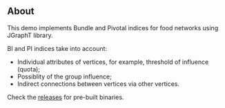 ## About

This demo implements Bundle and Pivotal indices for food networks using JGraphT library.

<p>BI and PI indices take into account:</p>
<ul>
<li>Individual attributes of vertices, for example, threshold of influence (quota);</li>
<li>Possiblity of the group influence;</li>
<li>Indirect connections between vertices via other vertices.</li>
</ul>

Check the [releases](https://github.com/DmitrijEgorow/BundlePivotalIndicesDemo/tags) for pre-built binaries.
